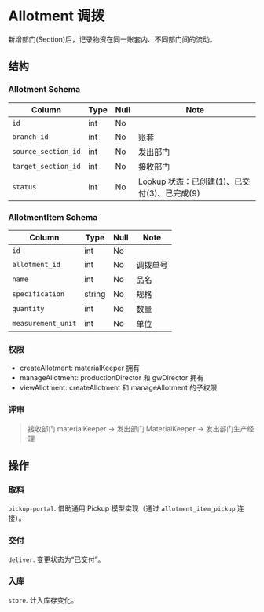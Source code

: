 # Allotment 调拨

新增部门(Section)后，记录物资在同一账套内、不同部门间的流动。

结构
---------------------------------------------------------------------
### Allotment Schema
Column                              | Type      | Null | Note
------------------------------------|-----------|------|-------
`id`                                | int       | No   | 
`branch_id`                         | int       | No   | 账套
`source_section_id`                 | int       | No   | 发出部门
`target_section_id`                 | int       | No   | 接收部门
`status`                            | int       | No   | Lookup 状态：已创建(1)、已交付(3)、已完成(9)

### AllotmentItem Schema
Column                              | Type      | Null | Note
------------------------------------|-----------|------|-------
`id`                                | int       | No   | 
`allotment_id`                      | int       | No   | 调拨单号
`name`                              | int       | No   | 品名
`specification`                     | string    | No   | 规格
`quantity`                          | int       | No   | 数量
`measurement_unit`                  | int       | No   | 单位

### 权限
* createAllotment: materialKeeper 拥有
* manageAllotment: productionDirector 和 gwDirector 拥有
* viewAllotment: createAllotment 和 manageAllotment 的子权限

### 评审
> 接收部门 materialKeeper → 发出部门 MaterialKeeper → 发出部门生产经理

操作
---------------------------------------------------------------------
### 取料
`pickup-portal`. 借助通用 Pickup 模型实现（通过 `allotment_item_pickup` 连接）。
### 交付
`deliver`. 变更状态为“已交付”。
### 入库
`store`. 计入库存变化。
